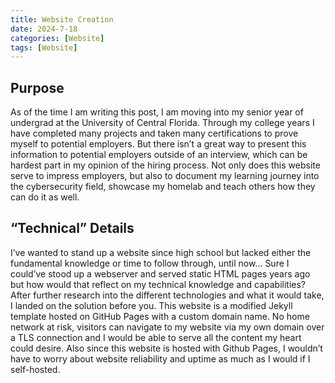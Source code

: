```yaml
---
title: Website Creation
date: 2024-7-18
categories: [Website]
tags: [Website]
---
```


## Purpose
As of the time I am writing this post, I am moving into my senior year of undergrad at the University of Central Florida. Through my college years I have completed many projects and taken many certifications to prove myself to potential employers. But there isn’t a great way to present this information to potential employers outside of an interview, which can be hardest part in my opinion of the hiring process. 
Not only does this website serve to impress employers, but also to document my learning journey into the cybersecurity field, showcase my homelab and teach others how they can do it as well.    

## “Technical” Details
I’ve wanted to stand up a website since high school but lacked either the fundamental knowledge or time to follow through, until now... Sure I could’ve stood up a webserver and served static HTML pages years ago but how would that reflect on my technical knowledge and capabilities? After further research into the different technologies and what it would take, I landed on the solution before you. This website is a modified Jekyll template hosted on GitHub Pages with a custom domain name. No home network at risk, visitors can navigate to my website via my own domain over a TLS connection and I would be able to serve all the content my heart could desire. Also since this website is hosted with Github Pages, I wouldn’t have to worry about website reliability and uptime as much as I would if I self-hosted. 

